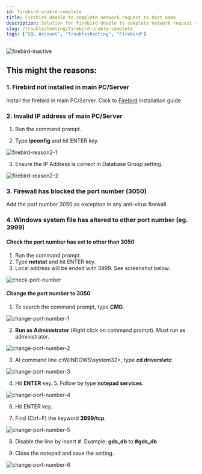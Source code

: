 ```yaml
---
id: firebird-unable-complete
title: Firebird Unable to complete network request to host name
description: Solution for Firebird Unable to complete network request to host name
slug: /troubleshooting/firebird-unable-complete
tags: ["SQL Account", "Troubleshooting", "Firebird"]
---
```


![firebird-inactive](../../static/img/troubleshooting/firebird-unable-complete/firebird-inactive.jpg)

## This might the reasons:

### 1. Firebird not installed in main PC/Server

Install the firebird in main PC/Server. Click to [Firebird](docs/getting-started/multi-user-setup.md#firebird-installation) installation guide.

### 2. Invalid IP address of main PC/Server

1. Run the command prompt.

2. Type **ipconfig** and hit ENTER key.

![firebird-reason2-1](../../static/img/troubleshooting/firebird-unable-complete/firebird-reason2-1.jpg)

3. Ensure the IP Address is correct in Database Group setting.

![firebird-reason2-2](../../static/img/troubleshooting/firebird-unable-complete/firebird-reason2-2.jpg)

### 3. Firewall has blocked the port number (3050)

Add the port number 3050 as exception in any anti-virus firewall.

### 4. Windows system file has altered to other port number (eg. 3999)

#### Check the port number has set to other than 3050
1. Run the command prompt.
2. Type **netstat** and hit ENTER key.
3. Local address will be ended with 3999. See screenshot below.

![check-port-number](../../static/img/troubleshooting/firebird-unable-complete/check-port-number.jpg)

#### Change the port number to 3050

1. To search the command prompt, type **CMD**.

![change-port-number-1](../../static/img/troubleshooting/firebird-unable-complete/change-port-number-1.jpg)

2. **Run as Administrator** (Right click on command prompt). Must run as administrator.

![change-port-number-2](../../static/img/troubleshooting/firebird-unable-complete/change-port-number-2.jpg)

3. At command line c:\WINDOWS\system32>, type **cd drivers\etc**

![change-port-number-3](../../static/img/troubleshooting/firebird-unable-complete/change-port-number-3.jpg)

4. Hit **ENTER** key. 5. Follow by type **notepad services**.

![change-port-number-4](../../static/img/troubleshooting/firebird-unable-complete/change-port-number-4.jpg)

6. Hit ENTER key.

7. Find (Ctrl+F) the keyword **3999/tcp**.

![change-port-number-5](../../static/img/troubleshooting/firebird-unable-complete/change-port-number-5.jpg)

8. Disable the line by insert #. Example: **gds_db** to **#gds_db**

9. Close the notepad and save the setting.

![change-port-number-6](../../static/img/troubleshooting/firebird-unable-complete/change-port-number-6.jpg)
